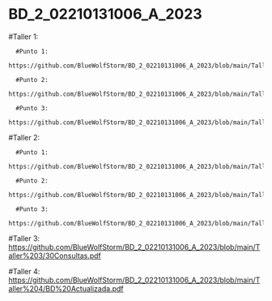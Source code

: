 # BD_2_02210131006_A_2023






#Taller 1:

      #Punto 1:
      https://github.com/BlueWolfStorm/BD_2_02210131006_A_2023/blob/main/Taller%201/punto1/Taller1.jpeg
      
      #Punto 2:
      https://github.com/BlueWolfStorm/BD_2_02210131006_A_2023/blob/main/Taller%201/punto2/Taller2.png
      
      #Punto 3:
      https://github.com/BlueWolfStorm/BD_2_02210131006_A_2023/blob/main/Taller%201/punto3/Taller3.png


#Taller 2:

      #Punto 1:
      https://github.com/BlueWolfStorm/BD_2_02210131006_A_2023/blob/main/Taller%202/Punto%201/1.pdf
      
      #Punto 2:
      https://github.com/BlueWolfStorm/BD_2_02210131006_A_2023/blob/main/Taller%202/Punto%202/2.pdf
      
      #Punto 3:
      https://github.com/BlueWolfStorm/BD_2_02210131006_A_2023/blob/main/Taller%202/Punto%203/3.pdf
      
      
#Taller 3:
      https://github.com/BlueWolfStorm/BD_2_02210131006_A_2023/blob/main/Taller%203/30Consultas.pdf
      
      
#Taller 4:
      https://github.com/BlueWolfStorm/BD_2_02210131006_A_2023/blob/main/Taller%204/BD%20Actualizada.pdf
